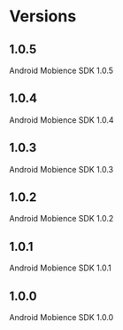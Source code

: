 # Versions

## 1.0.5
Android Mobience SDK 1.0.5

## 1.0.4
Android Mobience SDK 1.0.4

## 1.0.3
Android Mobience SDK 1.0.3

## 1.0.2
Android Mobience SDK 1.0.2

## 1.0.1
Android Mobience SDK 1.0.1

## 1.0.0
Android Mobience SDK 1.0.0

